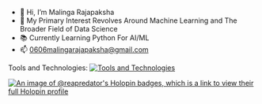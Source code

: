 - 👋 Hi, I’m Malinga Rajapaksha
- 👀 My Primary Interest Revolves Around Machine Learning and The Broader Field of Data Science
- 📚 Currently Learning Python For AI/ML
- 📫 0606malingarajapaksha@gmail.com
  
Tools and Technologies:
[![Tools and Technologies](https://skillicons.dev/icons?i=py,js,html,css,azure,PHP,StackOverflow,tensorflow,vscode,wordpress)](https://skillicons.dev)

[![An image of @reapredator's Holopin badges, which is a link to view their full Holopin profile](https://holopin.me/reapredator)](https://holopin.io/@reapredator)

